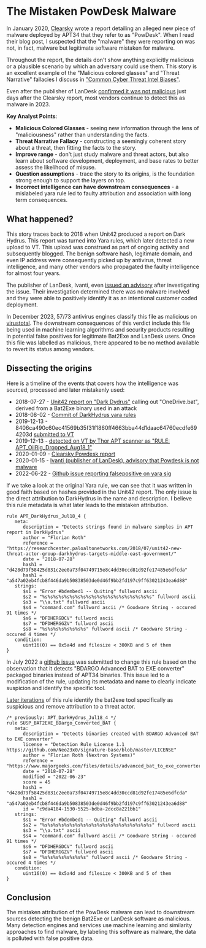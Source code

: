 # The Mistaken PowDesk Malware
In January 2020, [Clearsky](https://www.clearskysec.com/powdesk/) wrote a report detailing an alleged new piece of malware deployed by APT34 that they refer to as "PowDesk". When I read their blog post, I suspected that the "malware" they were reporting on was not, in fact, malware but legitimate software mistaken for malware. 

Throughout the report, the details don't show anything explicitly malicious or a plausible scenario by which an adversary could use them. This story is an excellent example of the "Malicious colored glasses" and "Threat Narrative" fallacies I discuss in ["Common Cyber Threat Intel Biases"](https://medium.com/@mrichard91/common-cyber-threat-intel-biases-9d6f410f5829).

Even after the publisher of LanDesk [confirmed it was not malicious](https://forums.ivanti.com/s/article/Security-Alert-Suspected-malware-PowDesk?language=en_US) just days after the Clearsky report, most vendors continue to detect this as malware in 2023.

**Key Analyst Points**:
* **Malicious Colored Glasses** - seeing new information through the lens of "maliciousness" rather than understanding the facts.
* **Threat Narrative Fallacy** - constructing a seemingly coherent story about a threat, then fitting the facts to the story.
* **Improve range** - don't just study malware and threat actors, but also learn about software development, deployment, and base rates to better assess the likelihood of misuse.
* **Question assumptions** - trace the story to its origins, is the foundation strong enough to support the layers on top.
* **Incorrect intelligence can have downstream consequences** - a mislabeled yara rule led to faulty attribution and association with long term consequences.

## What happened?
This story traces back to 2018 when Unit42 produced a report on Dark Hydrus. This report was turned into Yara rules, which later detected a new upload to VT. This upload was construed as part of ongoing activity and subsequently blogged. The benign software hash, legitimate domain, and even IP address were consequently picked up by antivirus, threat intelligence, and many other vendors who propagated the faulty intelligence for almost four years.

The publisher of LanDesk, Ivanti, even [issued an advisory](https://forums.ivanti.com/s/article/Security-Alert-Suspected-malware-PowDesk?language=en_US) after investigating the issue. Their investigation determined there was no malware involved and they were able to positively identify it as an intentional customer coded deployment.

In December 2023, 57/73 antivirus engines classify this file as malicious on [virustotal](https://www.virustotal.com/gui/file/8406ca490c60ec41569b35f31f1860ff4663bba44d1daac64760ecdfe694203d). The downstream consequences of this verdict include this file being used in machine learning algorithms and security products resulting in potential false positives for legitimate Bat2Exe and LanDesk users. Once this file was labelled as malicious, there appeared to be no method available to revert its status among vendors.

## Dissecting the origins
Here is a timeline of the events that covers how the intelligence was sourced, processed and later mistakenly used:

- 2018-07-27 - [Unit42 report on "Dark Dydrus"](https://researchcenter.paloaltonetworks.com/2018/07/unit42-new-threat-actor-group-darkhydrus-targets-middle-east-government/) calling out "OneDrive.bat", derived from a Bat2Exe binary used in an attack
- 2018-08-02 - [Commit of DarkHydrus yara rules](https://github.com/Neo23x0/signature-base/commit/1ba9e9f57f48bfd3375d6de36d0f85c4cdde7809)
- 2019-12-13 - 8406ca490c60ec41569b35f31f1860ff4663bba44d1daac64760ecdfe694203d [submitted to VT](https://www.virustotal.com/gui/file/8406ca490c60ec41569b35f31f1860ff4663bba44d1daac64760ecdfe694203d)
- 2019-12-13 - [detected on VT by Thor APT scanner as "RULE: APT_OilRig_Dropped_Aug18_1"](https://www.virustotal.com/gui/file/8406ca490c60ec41569b35f31f1860ff4663bba44d1daac64760ecdfe694203d/community)
- 2020-01-09 - [Clearsky Powdesk report](https://www.clearskysec.com/powdesk/)
- 2020-01-15 - [Ivanti (publisher of LanDesk), advisory that Powdesk is not malware](https://forums.ivanti.com/s/article/Security-Alert-Suspected-malware-PowDesk?language=en_US)
- 2022-06-22 - [Github issue reporting falsepositive on yara sig](https://github.com/Neo23x0/signature-base/issues/195)

If we take a look at the original Yara rule, we can see that it was written in good faith based on hashes provided in the Unit42 report. The only issue is the direct attribution to DarkHydrus in the name and description. I believe this rule metadata is what later leads to the mistaken attribution.

```
rule APT_DarkHydrus_Jul18_4 {
   meta:
      description = "Detects strings found in malware samples in APT report in DarkHydrus"
      author = "Florian Roth"
      reference = "https://researchcenter.paloaltonetworks.com/2018/07/unit42-new-threat-actor-group-darkhydrus-targets-middle-east-government/"
      date = "2018-07-28"
      hash1 = "d428d79f58425d831c2ee0a73f04749715e8c4dd30ccd81d92fe17485e6dfcda"
      hash1 = "a547a02eb4fcb8f446da9b50838503de0d46f9bb2fd197c9ff63021243ea6d88"
   strings:
      $s1 = "Error #bdembed1 -- Quiting" fullword ascii
      $s2 = "%s%s%s%s%s%s%s%s%s%s%s%s%s%s%s%s%s%s%s%s" fullword ascii
      $s3 = "\\a.txt" fullword ascii
      $s4 = "command.com" fullword ascii /* Goodware String - occured 91 times */
      $s6 = "DFDHERGDCV" fullword ascii
      $s7 = "DFDHERGGZV" fullword ascii
      $s8 = "%s%s%s%s%s%s%s%s" fullword ascii /* Goodware String - occured 4 times */
   condition:
      uint16(0) == 0x5a4d and filesize < 300KB and 5 of them
}
```

In July 2022 a [github issue](https://github.com/Neo23x0/signature-base/issues/195) was submitted to change this rule based on the observation that it detects "BDARGO Advanced BAT to EXE converter" packaged binaries instead of APT34 binaries. This issue led to a modification of the rule, updating its metadata and name to clearly indicate suspicion and identify the specific tool.

[Later iterations](https://github.com/Neo23x0/signature-base/blob/7ad514199af574704c3f8da1f3daa1791cd535a3/yara/gen_susp_bat2exe.yar#L4) of this rule identify the bat2exe tool specifically as suspicious and remove attribution to a threat actor. 

```
/* previously: APT_DarkHydrus_Jul18_4 */
rule SUSP_BAT2EXE_BDargo_Converted_BAT {
   meta:
      description = "Detects binaries created with BDARGO Advanced BAT to EXE converter"
      license = "Detection Rule License 1.1 https://github.com/Neo23x0/signature-base/blob/master/LICENSE"
      author = "Florian Roth (Nextron Systems)"
      reference = "https://www.majorgeeks.com/files/details/advanced_bat_to_exe_converter.html"
      date = "2018-07-28"
      modified = "2022-06-23"
      score = 45
      hash1 = "d428d79f58425d831c2ee0a73f04749715e8c4dd30ccd81d92fe17485e6dfcda"
      hash1 = "a547a02eb4fcb8f446da9b50838503de0d46f9bb2fd197c9ff63021243ea6d88"
      id = "c9da4184-1530-5525-bdba-2dcc8a221bb1"
   strings:
      $s1 = "Error #bdembed1 -- Quiting" fullword ascii
      $s2 = "%s%s%s%s%s%s%s%s%s%s%s%s%s%s%s%s%s%s%s%s" fullword ascii
      $s3 = "\\a.txt" ascii
      $s4 = "command.com" fullword ascii /* Goodware String - occured 91 times */
      $s6 = "DFDHERGDCV" fullword ascii
      $s7 = "DFDHERGGZV" fullword ascii
      $s8 = "%s%s%s%s%s%s%s%s" fullword ascii /* Goodware String - occured 4 times */
   condition:
      uint16(0) == 0x5a4d and filesize < 300KB and 5 of them
}
```

## Conclusion
The mistaken attribution of the PowDesk malware can lead to downstream sources detecting the benign Bat2Exe or LanDesk software as malicious. Many detection engines and services use machine learning and similarity approaches to find malware, by labeling this software as malware, the data is polluted with false positive data.